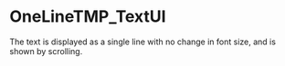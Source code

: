 # OneLineTMP_TextUI
The text is displayed as a single line with no change in font size, and is shown by scrolling.

